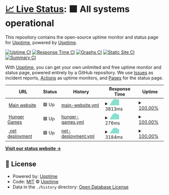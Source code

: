 # [📈 Live Status](https://upptime.github.io/upptime): <!--live status--> **🟩 All systems operational**

This repository contains the open-source uptime monitor and status page for [Upptime](https://upptime.js.org), powered by [Upptime](https://github.com/upptime/upptime).

[![Uptime CI](https://github.com/VaiTon/openfoodfacts-upptime/workflows/Uptime%20CI/badge.svg)](https://github.com/VaiTon/openfoodfacts-upptime/actions?query=workflow%3A%22Uptime+CI%22)
[![Response Time CI](https://github.com/VaiTon/openfoodfacts-upptime/workflows/Response%20Time%20CI/badge.svg)](https://github.com/VaiTon/openfoodfacts-upptime/actions?query=workflow%3A%22Response+Time+CI%22)
[![Graphs CI](https://github.com/VaiTon/openfoodfacts-upptime/workflows/Graphs%20CI/badge.svg)](https://github.com/VaiTon/openfoodfacts-upptime/actions?query=workflow%3A%22Graphs+CI%22)
[![Static Site CI](https://github.com/VaiTon/openfoodfacts-upptime/workflows/Static%20Site%20CI/badge.svg)](https://github.com/VaiTon/openfoodfacts-upptime/actions?query=workflow%3A%22Static+Site+CI%22)
[![Summary CI](https://github.com/VaiTon/openfoodfacts-upptime/workflows/Summary%20CI/badge.svg)](https://github.com/VaiTon/openfoodfacts-upptime/actions?query=workflow%3A%22Summary+CI%22)

With [Upptime](https://upptime.js.org), you can get your own unlimited and free uptime monitor and status page, powered entirely by a GitHub repository. We use [Issues](https://github.com/upptime/upptime/issues) as incident reports, [Actions](https://github.com/VaiTon/openfoodfacts-upptime/actions) as uptime monitors, and [Pages](https://upptime.github.io/upptime) for the status page.

<!--start: status pages-->
<!-- This summary is generated by Upptime (https://github.com/upptime/upptime) -->
<!-- Do not edit this manually, your changes will be overwritten -->
<!-- prettier-ignore -->
| URL | Status | History | Response Time | Uptime |
| --- | ------ | ------- | ------------- | ------ |
| <img alt="" src="https://icons.duckduckgo.com/ip3/world.openfoodfacts.org.ico" height="13"> [Main website](https://world.openfoodfacts.org) | 🟩 Up | [main-website.yml](https://github.com/VaiTon/openfoodfacts-upptime/commits/HEAD/history/main-website.yml) | <details><summary><img alt="Response time graph" src="./graphs/main-website/response-time-week.png" height="20"> 3813ms</summary><br><a href="https://VaiTon.github.io/openfoodfacts-upptime/history/main-website"><img alt="Response time 3813" src="https://img.shields.io/endpoint?url=https%3A%2F%2Fraw.githubusercontent.com%2FVaiTon%2Fopenfoodfacts-upptime%2FHEAD%2Fapi%2Fmain-website%2Fresponse-time.json"></a><br><a href="https://VaiTon.github.io/openfoodfacts-upptime/history/main-website"><img alt="24-hour response time 3813" src="https://img.shields.io/endpoint?url=https%3A%2F%2Fraw.githubusercontent.com%2FVaiTon%2Fopenfoodfacts-upptime%2FHEAD%2Fapi%2Fmain-website%2Fresponse-time-day.json"></a><br><a href="https://VaiTon.github.io/openfoodfacts-upptime/history/main-website"><img alt="7-day response time 3813" src="https://img.shields.io/endpoint?url=https%3A%2F%2Fraw.githubusercontent.com%2FVaiTon%2Fopenfoodfacts-upptime%2FHEAD%2Fapi%2Fmain-website%2Fresponse-time-week.json"></a><br><a href="https://VaiTon.github.io/openfoodfacts-upptime/history/main-website"><img alt="30-day response time 3813" src="https://img.shields.io/endpoint?url=https%3A%2F%2Fraw.githubusercontent.com%2FVaiTon%2Fopenfoodfacts-upptime%2FHEAD%2Fapi%2Fmain-website%2Fresponse-time-month.json"></a><br><a href="https://VaiTon.github.io/openfoodfacts-upptime/history/main-website"><img alt="1-year response time 3813" src="https://img.shields.io/endpoint?url=https%3A%2F%2Fraw.githubusercontent.com%2FVaiTon%2Fopenfoodfacts-upptime%2FHEAD%2Fapi%2Fmain-website%2Fresponse-time-year.json"></a></details> | <details><summary><a href="https://VaiTon.github.io/openfoodfacts-upptime/history/main-website">100.00%</a></summary><a href="https://VaiTon.github.io/openfoodfacts-upptime/history/main-website"><img alt="All-time uptime 100.00%" src="https://img.shields.io/endpoint?url=https%3A%2F%2Fraw.githubusercontent.com%2FVaiTon%2Fopenfoodfacts-upptime%2FHEAD%2Fapi%2Fmain-website%2Fuptime.json"></a><br><a href="https://VaiTon.github.io/openfoodfacts-upptime/history/main-website"><img alt="24-hour uptime 100.00%" src="https://img.shields.io/endpoint?url=https%3A%2F%2Fraw.githubusercontent.com%2FVaiTon%2Fopenfoodfacts-upptime%2FHEAD%2Fapi%2Fmain-website%2Fuptime-day.json"></a><br><a href="https://VaiTon.github.io/openfoodfacts-upptime/history/main-website"><img alt="7-day uptime 100.00%" src="https://img.shields.io/endpoint?url=https%3A%2F%2Fraw.githubusercontent.com%2FVaiTon%2Fopenfoodfacts-upptime%2FHEAD%2Fapi%2Fmain-website%2Fuptime-week.json"></a><br><a href="https://VaiTon.github.io/openfoodfacts-upptime/history/main-website"><img alt="30-day uptime 100.00%" src="https://img.shields.io/endpoint?url=https%3A%2F%2Fraw.githubusercontent.com%2FVaiTon%2Fopenfoodfacts-upptime%2FHEAD%2Fapi%2Fmain-website%2Fuptime-month.json"></a><br><a href="https://VaiTon.github.io/openfoodfacts-upptime/history/main-website"><img alt="1-year uptime 100.00%" src="https://img.shields.io/endpoint?url=https%3A%2F%2Fraw.githubusercontent.com%2FVaiTon%2Fopenfoodfacts-upptime%2FHEAD%2Fapi%2Fmain-website%2Fuptime-year.json"></a></details>
| <img alt="" src="https://icons.duckduckgo.com/ip3/hunger.openfoodfacts.org.ico" height="13"> [Hunger Games](https://hunger.openfoodfacts.org/) | 🟩 Up | [hunger-games.yml](https://github.com/VaiTon/openfoodfacts-upptime/commits/HEAD/history/hunger-games.yml) | <details><summary><img alt="Response time graph" src="./graphs/hunger-games/response-time-week.png" height="20"> 276ms</summary><br><a href="https://VaiTon.github.io/openfoodfacts-upptime/history/hunger-games"><img alt="Response time 276" src="https://img.shields.io/endpoint?url=https%3A%2F%2Fraw.githubusercontent.com%2FVaiTon%2Fopenfoodfacts-upptime%2FHEAD%2Fapi%2Fhunger-games%2Fresponse-time.json"></a><br><a href="https://VaiTon.github.io/openfoodfacts-upptime/history/hunger-games"><img alt="24-hour response time 276" src="https://img.shields.io/endpoint?url=https%3A%2F%2Fraw.githubusercontent.com%2FVaiTon%2Fopenfoodfacts-upptime%2FHEAD%2Fapi%2Fhunger-games%2Fresponse-time-day.json"></a><br><a href="https://VaiTon.github.io/openfoodfacts-upptime/history/hunger-games"><img alt="7-day response time 276" src="https://img.shields.io/endpoint?url=https%3A%2F%2Fraw.githubusercontent.com%2FVaiTon%2Fopenfoodfacts-upptime%2FHEAD%2Fapi%2Fhunger-games%2Fresponse-time-week.json"></a><br><a href="https://VaiTon.github.io/openfoodfacts-upptime/history/hunger-games"><img alt="30-day response time 276" src="https://img.shields.io/endpoint?url=https%3A%2F%2Fraw.githubusercontent.com%2FVaiTon%2Fopenfoodfacts-upptime%2FHEAD%2Fapi%2Fhunger-games%2Fresponse-time-month.json"></a><br><a href="https://VaiTon.github.io/openfoodfacts-upptime/history/hunger-games"><img alt="1-year response time 276" src="https://img.shields.io/endpoint?url=https%3A%2F%2Fraw.githubusercontent.com%2FVaiTon%2Fopenfoodfacts-upptime%2FHEAD%2Fapi%2Fhunger-games%2Fresponse-time-year.json"></a></details> | <details><summary><a href="https://VaiTon.github.io/openfoodfacts-upptime/history/hunger-games">100.00%</a></summary><a href="https://VaiTon.github.io/openfoodfacts-upptime/history/hunger-games"><img alt="All-time uptime 100.00%" src="https://img.shields.io/endpoint?url=https%3A%2F%2Fraw.githubusercontent.com%2FVaiTon%2Fopenfoodfacts-upptime%2FHEAD%2Fapi%2Fhunger-games%2Fuptime.json"></a><br><a href="https://VaiTon.github.io/openfoodfacts-upptime/history/hunger-games"><img alt="24-hour uptime 100.00%" src="https://img.shields.io/endpoint?url=https%3A%2F%2Fraw.githubusercontent.com%2FVaiTon%2Fopenfoodfacts-upptime%2FHEAD%2Fapi%2Fhunger-games%2Fuptime-day.json"></a><br><a href="https://VaiTon.github.io/openfoodfacts-upptime/history/hunger-games"><img alt="7-day uptime 100.00%" src="https://img.shields.io/endpoint?url=https%3A%2F%2Fraw.githubusercontent.com%2FVaiTon%2Fopenfoodfacts-upptime%2FHEAD%2Fapi%2Fhunger-games%2Fuptime-week.json"></a><br><a href="https://VaiTon.github.io/openfoodfacts-upptime/history/hunger-games"><img alt="30-day uptime 100.00%" src="https://img.shields.io/endpoint?url=https%3A%2F%2Fraw.githubusercontent.com%2FVaiTon%2Fopenfoodfacts-upptime%2FHEAD%2Fapi%2Fhunger-games%2Fuptime-month.json"></a><br><a href="https://VaiTon.github.io/openfoodfacts-upptime/history/hunger-games"><img alt="1-year uptime 100.00%" src="https://img.shields.io/endpoint?url=https%3A%2F%2Fraw.githubusercontent.com%2FVaiTon%2Fopenfoodfacts-upptime%2FHEAD%2Fapi%2Fhunger-games%2Fuptime-year.json"></a></details>
| <img alt="" src="https://icons.duckduckgo.com/ip3/world.openfoodfacts.net.ico" height="13"> [.net deployment](https://world.openfoodfacts.net) | 🟩 Up | [net-deployment.yml](https://github.com/VaiTon/openfoodfacts-upptime/commits/HEAD/history/net-deployment.yml) | <details><summary><img alt="Response time graph" src="./graphs/net-deployment/response-time-week.png" height="20"> 3184ms</summary><br><a href="https://VaiTon.github.io/openfoodfacts-upptime/history/net-deployment"><img alt="Response time 3184" src="https://img.shields.io/endpoint?url=https%3A%2F%2Fraw.githubusercontent.com%2FVaiTon%2Fopenfoodfacts-upptime%2FHEAD%2Fapi%2Fnet-deployment%2Fresponse-time.json"></a><br><a href="https://VaiTon.github.io/openfoodfacts-upptime/history/net-deployment"><img alt="24-hour response time 3184" src="https://img.shields.io/endpoint?url=https%3A%2F%2Fraw.githubusercontent.com%2FVaiTon%2Fopenfoodfacts-upptime%2FHEAD%2Fapi%2Fnet-deployment%2Fresponse-time-day.json"></a><br><a href="https://VaiTon.github.io/openfoodfacts-upptime/history/net-deployment"><img alt="7-day response time 3184" src="https://img.shields.io/endpoint?url=https%3A%2F%2Fraw.githubusercontent.com%2FVaiTon%2Fopenfoodfacts-upptime%2FHEAD%2Fapi%2Fnet-deployment%2Fresponse-time-week.json"></a><br><a href="https://VaiTon.github.io/openfoodfacts-upptime/history/net-deployment"><img alt="30-day response time 3184" src="https://img.shields.io/endpoint?url=https%3A%2F%2Fraw.githubusercontent.com%2FVaiTon%2Fopenfoodfacts-upptime%2FHEAD%2Fapi%2Fnet-deployment%2Fresponse-time-month.json"></a><br><a href="https://VaiTon.github.io/openfoodfacts-upptime/history/net-deployment"><img alt="1-year response time 3184" src="https://img.shields.io/endpoint?url=https%3A%2F%2Fraw.githubusercontent.com%2FVaiTon%2Fopenfoodfacts-upptime%2FHEAD%2Fapi%2Fnet-deployment%2Fresponse-time-year.json"></a></details> | <details><summary><a href="https://VaiTon.github.io/openfoodfacts-upptime/history/net-deployment">100.00%</a></summary><a href="https://VaiTon.github.io/openfoodfacts-upptime/history/net-deployment"><img alt="All-time uptime 100.00%" src="https://img.shields.io/endpoint?url=https%3A%2F%2Fraw.githubusercontent.com%2FVaiTon%2Fopenfoodfacts-upptime%2FHEAD%2Fapi%2Fnet-deployment%2Fuptime.json"></a><br><a href="https://VaiTon.github.io/openfoodfacts-upptime/history/net-deployment"><img alt="24-hour uptime 100.00%" src="https://img.shields.io/endpoint?url=https%3A%2F%2Fraw.githubusercontent.com%2FVaiTon%2Fopenfoodfacts-upptime%2FHEAD%2Fapi%2Fnet-deployment%2Fuptime-day.json"></a><br><a href="https://VaiTon.github.io/openfoodfacts-upptime/history/net-deployment"><img alt="7-day uptime 100.00%" src="https://img.shields.io/endpoint?url=https%3A%2F%2Fraw.githubusercontent.com%2FVaiTon%2Fopenfoodfacts-upptime%2FHEAD%2Fapi%2Fnet-deployment%2Fuptime-week.json"></a><br><a href="https://VaiTon.github.io/openfoodfacts-upptime/history/net-deployment"><img alt="30-day uptime 100.00%" src="https://img.shields.io/endpoint?url=https%3A%2F%2Fraw.githubusercontent.com%2FVaiTon%2Fopenfoodfacts-upptime%2FHEAD%2Fapi%2Fnet-deployment%2Fuptime-month.json"></a><br><a href="https://VaiTon.github.io/openfoodfacts-upptime/history/net-deployment"><img alt="1-year uptime 100.00%" src="https://img.shields.io/endpoint?url=https%3A%2F%2Fraw.githubusercontent.com%2FVaiTon%2Fopenfoodfacts-upptime%2FHEAD%2Fapi%2Fnet-deployment%2Fuptime-year.json"></a></details>

<!--end: status pages-->

[**Visit our status website →**](https://upptime.github.io/upptime)

## 📄 License

- Powered by: [Upptime](https://github.com/upptime/upptime)
- Code: [MIT](./LICENSE) © [Upptime](https://upptime.js.org)
- Data in the `./history` directory: [Open Database License](https://opendatacommons.org/licenses/odbl/1-0/)
